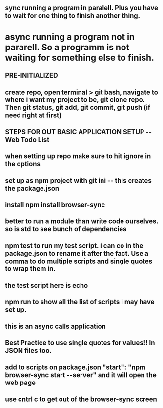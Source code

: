 ## sync running a program in paralell. Plus you have to wait for one thing to finish another thing. 
# async running a program not in pararell. So a programm is not waiting for something else to finish. 

## PRE-INITIALIZED
## create repo, open terminal > git bash, navigate to where i want my project to be, git clone repo. Then git status, git add, git commit, git push (if need right at first)

## STEPS FOR OUT BASIC APPLICATION SETUP -- Web Todo List
## when setting up repo make sure to hit ignore in the options
## set up as npm project with git ini -- this creates the package.json
## install npm install browser-sync
## better to run a module than write code ourselves. so is std to see bunch of dependencies

## npm test to run my test script. i can co in the package.json to rename it after the fact. Use a comma to do multiple scripts and single quotes to wrap them in. 
## the test script here is echo 

## npm run to show all the list of scripts i may have set up. 
## this is an async calls application
## Best Practice to use single quotes for values!! In JSON files too.
## add to scripts on package.json "start": "npm browser-sync start --server" and it will open the web page
## use cntrl c to get out of the browser-sync screen